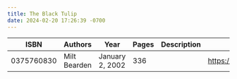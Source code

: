 ```yaml
---
title: The Black Tulip
date: 2024-02-20 17:26:39 -0700
---
```


| ISBN        | Authors      | Year    | Pages    | Description    | URL   |
| ----------- | ------------ | ------- | -------- | -------------- | ----- |
| 0375760830  | Milt Bearden| January 2, 2002| 336| |https://openlibrary.org/books/OL7427621M/The_Black_Tulip|    